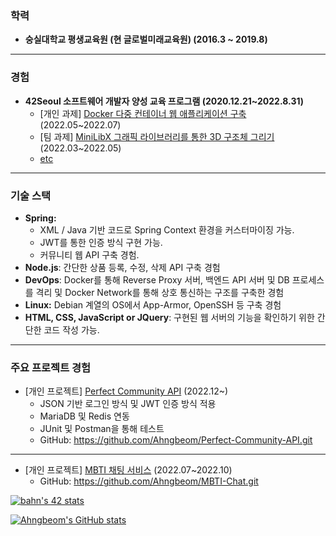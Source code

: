 <!-- https://github.com/anuraghazra/github-readme-stats -->

<!-- ![header](https://capsule-render.vercel.app/api?type=transparent&color=auto&height=300&section=header&text=capsule%20render&fontSize=90) -->

<!-- ### I am what i am 😎  -->

### 학력

- **숭실대학교 평생교육원 (현 글로벌미래교육원) (2016.3 ~ 2019.8)**

---

### 경험

- **42Seoul 소프트웨어 개발자 양성 교육 프로그램 (2020.12.21~2022.8.31)**
    - [개인 과제] [Docker 다중 컨테이너 웹 애플리케이션 구축](https://www.notion.so/Inception-6b39cf29a72d4b2ca959f08a3619847d) (2022.05~2022.07)
    - [팀 과제] [MiniLibX 그래픽 라이브러리를 통한 3D 구조체 그리기](https://www.notion.so/miniRT-2e10b631e792498faa1aef4c9fd24ade) (2022.03~2022.05)
    - [etc](https://www.notion.so/9c3d2f006345493a9ceeffbf9d9ef1c5)

---

### 기술 스택

- **Spring:**
    - XML / Java 기반 코드로 Spring Context 환경을 커스터마이징 가능.
    - JWT를 통한 인증 방식 구현 가능.
    - 커뮤니티 웹 API 구축 경험.
- **Node.js**: 간단한 상품 등록, 수정, 삭제 API 구축 경험
- **DevOps**: Docker를 통해 Reverse Proxy 서버, 백엔드 API 서버 및 DB 프로세스를 격리 및 Docker Network를 통해 상호 통신하는 구조를 구축한 경험
- **Linux:** Debian 계열의 OS에서 App-Armor, OpenSSH 등 구축 경험
- **HTML, CSS, JavaScript or JQuery**: 구현된 웹 서버의 기능을 확인하기 위한 간단한 코드 작성 가능.

---

### 주요 프로젝트 경험

- [개인 프로젝트] [Perfect Community API](https://www.notion.so/Perfect-Community-API-87b6d4c45503482786d31f155a40a986) (2022.12~)
    - JSON 기반 로그인 방식 및 JWT 인증 방식 적용
    - MariaDB 및 Redis 연동
    - JUnit 및 Postman을 통해 테스트
    - GitHub: https://github.com/Ahngbeom/Perfect-Community-API.git

---

- [개인 프로젝트] [MBTI 채팅 서비스](https://www.notion.so/MBTI-Chat-524177cd71a94106bc8647b2a62b5082) (2022.07~2022.10)
    - GitHub: https://github.com/Ahngbeom/MBTI-Chat.git
<!--
**AhngBeom/AhngBeom** is a ✨ _special_ ✨ repository because its `README.md` (this file) appears on your GitHub profile.

Here are some ideas to get you started:

- 🔭 I’m currently working on ...
- 🌱 I’m currently learning ...
- 👯 I’m looking to collaborate on ...
- 🤔 I’m looking for help with ...
- 💬 Ask me about ...
- 📫 How to reach me: ...
- 😄 Pronouns: ...
- ⚡ Fun fact: ...
-->

<!-- ![Visual Studio Code](https://img.shields.io/badge/Visual%20Studio%20Code-0078d7.svg?style=for-the-badge&logo=visual-studio-code&logoColor=white)
![IntelliJ IDEA](https://img.shields.io/badge/IntelliJIDEA-000000.svg?style=for-the-badge&logo=intellij-idea&logoColor=white)
![Eclipse](https://img.shields.io/badge/Eclipse-FE7A16.svg?style=for-the-badge&logo=Eclipse&logoColor=white)

![Java](https://img.shields.io/badge/java-%23ED8B00.svg?style=for-the-badge&logo=java&logoColor=white)
![JavaScript](https://img.shields.io/badge/javascript-%23323330.svg?style=for-the-badge&logo=javascript&logoColor=%23F7DF1E)
![C](https://img.shields.io/badge/c-%2300599C.svg?style=for-the-badge&logo=c&logoColor=white)
![C++](https://img.shields.io/badge/c++-%2300599C.svg?style=for-the-badge&logo=c%2B%2B&logoColor=white) -->
<!-- ![Python](https://img.shields.io/badge/python-3670A0?style=for-the-badge&logo=python&logoColor=ffdd54) -->

<!-- ![Spring](https://img.shields.io/badge/spring-%236DB33F.svg?style=for-the-badge&logo=spring&logoColor=white)
![jQuery](https://img.shields.io/badge/jquery-%230769AD.svg?style=for-the-badge&logo=jquery&logoColor=white)
![NodeJS](https://img.shields.io/badge/node.js-6DA55F?style=for-the-badge&logo=node.js&logoColor=white)
![Express.js](https://img.shields.io/badge/express.js-%23404d59.svg?style=for-the-badge&logo=express&logoColor=%2361DAFB)
![Bootstrap](https://img.shields.io/badge/bootstrap-%23563D7C.svg?style=for-the-badge&logo=bootstrap&logoColor=white)
![FastAPI](https://img.shields.io/badge/FastAPI-005571?style=for-the-badge&logo=fastapi)

![MySQL](https://img.shields.io/badge/mysql-%2300f.svg?style=for-the-badge&logo=mysql&logoColor=white)
![MariaDB](https://img.shields.io/badge/MariaDB-003545?style=for-the-badge&logo=mariadb&logoColor=white)

![JWT](https://img.shields.io/badge/JWT-black?style=for-the-badge&logo=JSON%20web%20tokens)

![Git](https://img.shields.io/badge/git-%23F05033.svg?style=for-the-badge&logo=git&logoColor=white)
![GitHub](https://img.shields.io/badge/github-%23121011.svg?style=for-the-badge&logo=github&logoColor=white)
[![Notion](https://img.shields.io/badge/Notion-%23000000.svg?style=for-the-badge&logo=notion&logoColor=white)](https://jr-developer-ahngbeom.notion.site/) -->
<!-- <img src="https://user-images.githubusercontent.com/57256332/215676282-c902d317-c226-401b-9965-b7c40cd6b4ad.png" width="100"/> -->
<!-- ![bit ly_ahngbeom](https://user-images.githubusercontent.com/57256332/215676282-c902d317-c226-401b-9965-b7c40cd6b4ad.png) -->

<!-- [![bahn's 42 stats](https://badge42.herokuapp.com/api/stats/bahn?cursus=C%20Piscine)](https://github.com/JaeSeoKim/badge42) -->
[![bahn's 42 stats](https://badge42.vercel.app/api/v2/cl1n6fb2j003009l0lfanbfyx/stats?cursusId=21&coalitionId=85)](https://github.com/JaeSeoKim/badge42)

[![Ahngbeom's GitHub stats](https://github-readme-stats.vercel.app/api?username=Ahngbeom&show_icons=true&theme=dark)](https://github.com/Ahngbeom?tab=repositories)

<!-- [![Top Langs](https://github-readme-stats.vercel.app/api/top-langs/?username=Ahngbeom&layout=compact)](https://github.com/Ahngbeom?tab=repositories) -->

<!-- <a href="https://opgc.me/#/users/Ahngbeom" target="_blank"><img src="https://api.opgc.me/githubs/users/Ahngbeom/tag/?theme=basic" /></a> -->

<!-- [![Readme Card](https://github-readme-stats.vercel.app/api/pin/?username=42bahn&repo=Python_WebScraping)](https://github.com/42bahn/Python_WebScraping.git) -->

<!-- [![willianrod's wakatime stats](https://github-readme-stats.vercel.app/api/wakatime?username=42bahn)](https://github.com/42bahn) -->

